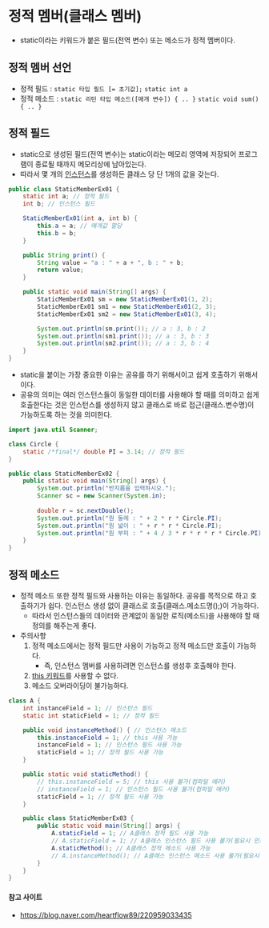 # 정적 멤버(클래스 멤버)
- static이라는 키워드가 붙은 필드(전역 변수) 또는 메소드가 정적 멤버이다.

## 정적 멤버 선언
- 정적 필드 : `static 타입 필드 [= 초기값];` `static int a`
- 정적 메소드 : `static 리턴 타입 메소드([매개 변수]) { .. }` `static void sum() { .. }`

## 정적 필드
- static으로 생성된 필드(전역 변수)는 static이라는 메모리 영역에 저장되어 프로그램이 종료될 때까지 메모리상에 남아있는다.
- 따라서 몇 개의 [인스턴스](https://velog.io/@dev-baik/%EC%9D%B8%EC%8A%A4%ED%84%B4%EC%8A%A4-%EB%A9%A4%EB%B2%84)를 생성하든 클래스 당 단 1개의 값을 갖는다.
```java
public class StaticMemberEx01 {
    static int a; // 정적 필드
    int b; // 인스턴스 필드

    StaticMemberEx01(int a, int b) {
        this.a = a; // 매개값 할당
        this.b = b;
    }

    public String print() {
        String value = "a : " + a + ", b : " + b;
        return value;
    }

    public static void main(String[] args) {
        StaticMemberEx01 sm = new StaticMemberEx01(1, 2);
        StaticMemberEx01 sm1 = new StaticMemberEx01(2, 3);
        StaticMemberEx01 sm2 = new StaticMemberEx01(3, 4);

        System.out.println(sm.print()); // a : 3, b : 2
        System.out.println(sm1.print()); // a : 3, b : 3
        System.out.println(sm2.print()); // a : 3, b : 4
    }
}
```
- static을 붙이는 가장 중요한 이유는 공유를 하기 위해서이고 쉽게 호출하기 위해서이다.
- 공유의 의미는 여러 인스턴스들이 동일한 데이터를 사용해야 할 때를 의미하고 쉽게 호출한다는 것은 인스턴스를 생성하지 않고 클래스로 바로 접근(클래스.변수명)이 가능하도록 하는 것을 의미한다.
```java
import java.util Scanner;

class Circle {
    static /*final*/ double PI = 3.14; // 정적 필드
}

public class StaticMemberEx02 {
    public static void main(String[] args) {
        System.out.println("반지름을 입력하시오.");
        Scanner sc = new Scanner(System.in);
        
        double r = sc.nextDouble();
        System.out.println("원 둘레 : " + 2 * r * Circle.PI);
        System.out.println("원 넓이 : " + r * r * Circle.PI);
        System.out.println("원 부피 : " + 4 / 3 * r * r * r * Circle.PI);
    }
}
```

## 정적 메소드
- 정적 메소드 또한 정적 필드와 사용하는 이유는 동일하다. 공유를 목적으로 하고 호출하기가 쉽다. 인스턴스 생성 없이 클래스로 호출(클래스.메소드명();)이 가능하다.
    - 따라서 인스턴스들의 데이터와 관계없이 동일한 로직(메소드)을 사용해야 할 때 정의를 해주는게 좋다.
- 주의사항
    1. 정적 메소드에서는 정적 필드만 사용이 가능하고 정적 메소드만 호출이 가능하다.
        - 즉, 인스턴스 멤버를 사용하려면 인스턴스를 생성후 호출해야 한다.
    2. [this 키워드](https://velog.io/@dev-baik/%EC%9D%B8%EC%8A%A4%ED%84%B4%EC%8A%A4-%EB%A9%A4%EB%B2%84#this)를 사용할 수 없다.
    3. 메소드 오버라이딩이 불가능하다.
```java
class A {
    int instanceField = 1; // 인스턴스 필드
    static int staticField = 1; // 정적 필드

    public void instanceMethod() { // 인스턴스 메소드
        this.instanceField = 1; // this 사용 가능
        instanceField = 1; // 인스턴스 필드 사용 가능
        staticField = 1; // 정적 필드 사용 가능
    }

    public static void staticMethod() {
        // this.instanceField = 5; // this 사용 불가(컴파일 에러)
        // instanceField = 1; // 인스턴스 필드 사용 불가(컴파일 에러)
        staticField = 1; // 정적 필드 사용 가능
    }

    public class StaticMemberEx03 {
        public static void main(String[] args) {
            A.staticField = 1; // A클래스 정적 필드 사용 가능
            // A.staticField = 1; // A클래스 인스턴스 필드 사용 불가(필요시 인스턴스 생성 후 호출)
            A.staticMethod(); // A클래스 정적 메소드 사용 가능
            // A.instanceMethod(); // A클래스 인스턴스 메소드 사용 불가(필요시 인스턴스 생성 후 호출)
        }
    }
}
```

#### 참고 사이트
- https://blog.naver.com/heartflow89/220959033435